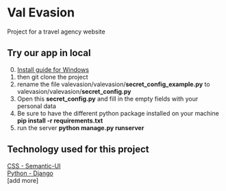 # Val Evasion
Project for a travel agency website

## Try our app in local

0. [Install guide for Windows](https://docs.djangoproject.com/fr/2.0/howto/windows/)
1. then git clone the project
2. rename the file valevasion/valevasion/**secret_config_example.py** to valevasion/valevasion/**secret_config.py**
3. Open this **secret_config.py** and fill in the empty fields with your personal data
4. Be sure to have the different python package installed on your machine **pip install -r requirements.txt**
5. run the server **python manage.py runserver**

## Technology used for this project
[CSS - Semantic-UI](https://semantic-ui.com) <br>
[Python - Django](https://www.djangoproject.com) <br>
[add more]
